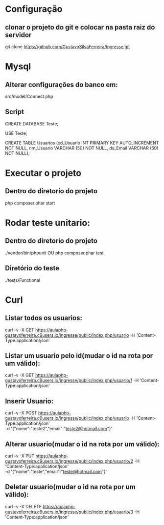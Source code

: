 # Configuração
## clonar o projeto do git e colocar na pasta raiz do servidor
git clone https://github.com/GustavoSilvaFerreira/Ingresse.git


# Mysql
## Alterar configurações do banco em:
src/model/Connect.php

## Script
CREATE DATABASE Teste;

USE Teste;

CREATE TABLE Usuarios (cd_Usuario INT PRIMARY KEY AUTO_INCREMENT NOT NULL,
                     nm_Usuario VARCHAR (50) NOT NULL,
                     ds_Email VARCHAR (50) NOT NULL);


# Executar o projeto
## Dentro do diretorio do projeto
php composer.phar start


# Rodar teste unitario:
## Dentro do diretorio do projeto
./vendor/bin/phpunit OU php composer.phar test

## Diretório do teste
./tests/Functional


# Curl
## Listar todos os usuarios:
curl -v -X GET https://aulaphp-gustavoferreira.c9users.io/ingresse/public/index.php/usuario -H 'Content-Type:application/json'

## Listar um usuario pelo id(mudar o id na rota por um válido):
curl -v -X GET https://aulaphp-gustavoferreira.c9users.io/ingresse/public/index.php/usuario/1 -H 'Content-Type:application/json'

## Inserir Usuario:
curl -v -X POST https://aulaphp-gustavoferreira.c9users.io/ingresse/public/index.php/usuario -H 'Content-Type:application/json' \
-d '{"nome":"teste2","email":"teste2@hotmail.com"}'

## Alterar usuario(mudar o id na rota por um válido):
curl -v -X PUT https://aulaphp-gustavoferreira.c9users.io/ingresse/public/index.php/usuario/2 -H 'Content-Type:application/json' \
-d '{"nome":"teste","email":"teste@hotmail.com"}'

## Deletar usuario(mudar o id na rota por um válido):
curl -v -X DELETE https://aulaphp-gustavoferreira.c9users.io/ingresse/public/index.php/usuario/3 -H 'Content-Type:application/json'
